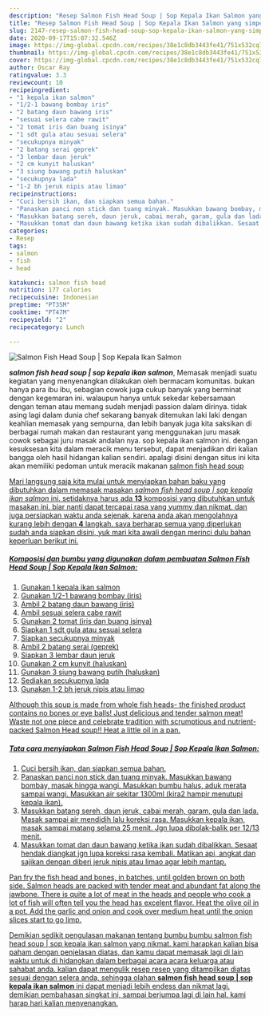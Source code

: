 ```yaml
---
description: "Resep Salmon Fish Head Soup | Sop Kepala Ikan Salmon yang simpel"
title: "Resep Salmon Fish Head Soup | Sop Kepala Ikan Salmon yang simpel"
slug: 2147-resep-salmon-fish-head-soup-sop-kepala-ikan-salmon-yang-simpel
date: 2020-09-17T15:07:32.546Z
image: https://img-global.cpcdn.com/recipes/38e1c8db3443fe41/751x532cq70/salmon-fish-head-soup-sop-kepala-ikan-salmon-foto-resep-utama.jpg
thumbnail: https://img-global.cpcdn.com/recipes/38e1c8db3443fe41/751x532cq70/salmon-fish-head-soup-sop-kepala-ikan-salmon-foto-resep-utama.jpg
cover: https://img-global.cpcdn.com/recipes/38e1c8db3443fe41/751x532cq70/salmon-fish-head-soup-sop-kepala-ikan-salmon-foto-resep-utama.jpg
author: Oscar Ray
ratingvalue: 3.3
reviewcount: 10
recipeingredient:
- "1 kepala ikan salmon"
- "1/2-1 bawang bombay iris"
- "2 batang daun bawang iris"
- "sesuai selera cabe rawit"
- "2 tomat iris dan buang isinya"
- "1 sdt gula atau sesuai selera"
- "secukupnya minyak"
- "2 batang serai geprek"
- "3 lembar daun jeruk"
- "2 cm kunyit haluskan"
- "3 siung bawang putih haluskan"
- "secukupnya lada"
- "1-2 bh jeruk nipis atau limao"
recipeinstructions:
- "Cuci bersih ikan, dan siapkan semua bahan."
- "Panaskan panci non stick dan tuang minyak. Masukkan bawang bombay, masak hingga wangi. Masukkan bumbu halus, aduk merata sampai wangi. Masukkan air sekitar 1300ml (kira2 hampir menutupi kepala ikan)."
- "Masukkan batang sereh, daun jeruk, cabai merah, garam, gula dan lada. Masak sampai air mendidih lalu koreksi rasa. Masukkan kepala ikan, masak sampai matang selama 25 menit. Jgn lupa dibolak-balik per 12/13 menit."
- "Masukkan tomat dan daun bawang ketika ikan sudah dibalikkan. Sesaat hendak diangkat jgn lupa koreksi rasa kembali. Matikan api, angkat dan sajikan dengan diberi jeruk nipis atau limao agar lebih mantap."
categories:
- Resep
tags:
- salmon
- fish
- head

katakunci: salmon fish head 
nutrition: 177 calories
recipecuisine: Indonesian
preptime: "PT35M"
cooktime: "PT47M"
recipeyield: "2"
recipecategory: Lunch

---
```



![Salmon Fish Head Soup | Sop Kepala Ikan Salmon](https://img-global.cpcdn.com/recipes/38e1c8db3443fe41/751x532cq70/salmon-fish-head-soup-sop-kepala-ikan-salmon-foto-resep-utama.jpg)

<b><i>salmon fish head soup | sop kepala ikan salmon</i></b>, Memasak menjadi suatu kegiatan yang menyenangkan dilakukan oleh bermacam komunitas. bukan hanya para ibu ibu, sebagian cowok juga cukup banyak yang berminat dengan kegemaran ini. walaupun hanya untuk sekedar kebersamaan dengan teman atau memang sudah menjadi passion dalam dirinya. tidak asing lagi dalam dunia chef sekarang banyak ditemukan laki laki dengan keahlian memasak yang sempurna, dan lebih banyak juga kita saksikan di berbagai rumah makan dan restaurant yang menggunakan juru masak cowok sebagai juru masak andalan nya.
 sop kepala ikan salmon ini. dengan kesuksesan kita dalam meracik menu tersebut, dapat menjadikan diri kalian bangga oleh hasil hidangan kalian sendiri. apalagi disini dengan situs ini kita akan memiliki pedoman untuk meracik makanan <u>salmon fish head soup 

Mari langsung saja kita mulai untuk menyiapkan bahan baku yang dibutuhkan dalam memasak masakan <u><i>salmon fish head soup | sop kepala ikan salmon</i></u> ini. setidaknya harus ada <b>13</b> komposisi yang dibutuhkan untuk masakan ini. biar nanti dapat tercapai rasa yang yummy dan nikmat. dan juga persiapkan waktu anda sejenak, karena anda akan mengolahnya kurang lebih dengan <b>4</b> langkah. saya berharap semua yang diperlukan sudah anda siapkan disini, yuk mari kita awali dengan merinci dulu bahan keperluan berikut ini.

<!--inarticleads1-->

##### Komposisi dan bumbu yang digunakan dalam pembuatan Salmon Fish Head Soup | Sop Kepala Ikan Salmon:

1. Gunakan 1 kepala ikan salmon
1. Gunakan 1/2-1 bawang bombay (iris)
1. Ambil 2 batang daun bawang (iris)
1. Ambil sesuai selera cabe rawit
1. Gunakan 2 tomat (iris dan buang isinya)
1. Siapkan 1 sdt gula atau sesuai selera
1. Siapkan secukupnya minyak
1. Ambil 2 batang serai (geprek)
1. Siapkan 3 lembar daun jeruk
1. Gunakan 2 cm kunyit (haluskan)
1. Gunakan 3 siung bawang putih (haluskan)
1. Sediakan secukupnya lada
1. Gunakan 1-2 bh jeruk nipis atau limao


Although this soup is made from whole fish heads- the finished product contains no bones or eye balls! Just delicious and tender salmon meat! Waste not one piece and celebrate tradition with scrumptious and nutrient-packed Salmon Head soup!! Heat a little oil in a pan. 

<!--inarticleads2-->

##### Tata cara menyiapkan Salmon Fish Head Soup | Sop Kepala Ikan Salmon:

1. Cuci bersih ikan, dan siapkan semua bahan.
1. Panaskan panci non stick dan tuang minyak. Masukkan bawang bombay, masak hingga wangi. Masukkan bumbu halus, aduk merata sampai wangi. Masukkan air sekitar 1300ml (kira2 hampir menutupi kepala ikan).
1. Masukkan batang sereh, daun jeruk, cabai merah, garam, gula dan lada. Masak sampai air mendidih lalu koreksi rasa. Masukkan kepala ikan, masak sampai matang selama 25 menit. Jgn lupa dibolak-balik per 12/13 menit.
1. Masukkan tomat dan daun bawang ketika ikan sudah dibalikkan. Sesaat hendak diangkat jgn lupa koreksi rasa kembali. Matikan api, angkat dan sajikan dengan diberi jeruk nipis atau limao agar lebih mantap.


Pan fry the fish head and bones, in batches, until golden brown on both side. Salmon heads are packed with tender meat and abundant fat along the jawbone. There is quite a lot of meat in the heads and people who cook a lot of fish will often tell you the head has excelent flavor. Heat the olive oil in a pot. Add the garlic and onion and cook over medium heat until the onion slices start to go limp. 

Demikian sedikit pengulasan makanan tentang bumbu bumbu <u>salmon fish head soup | sop kepala ikan salmon</u> yang nikmat. kami harapkan kalian bisa paham dengan penjelasan diatas, dan kamu dapat memasak lagi di lain waktu untuk di hidangkan dalam berbagai acara acara keluarga atau sahabat anda. kalian dapat mengulik resep resep yang ditampilkan diatas sesuai dengan selera anda, sehingga olahan <b>salmon fish head soup | sop kepala ikan salmon</b> ini dapat menjadi lebih endess dan nikmat lagi. demikian pembahasan singkat ini, sampai berjumpa lagi di lain hal. kami harap hari kalian menyenangkan.
